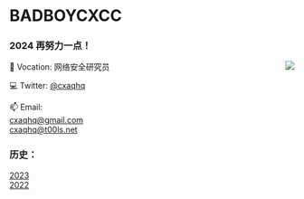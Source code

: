 # BADBOYCXCC 

### 2024 再努力一点！


<img align="right" src="https://github-readme-stats.vercel.app/api?username=badboycxcc&count_private=true&show_icons=true&hide=prs&theme=radical" />

📖 Vocation: 网络安全研究员

💻 Twitter: [@cxaqhq](https://twitter.com/cxaqhq)

📫 Email:   
          cxaqhq@gmail.com  
          cxaqhq@t00ls.net

  
### 历史：
[2023](https://github.com/badboycxcc/badboycxcc/blob/main/2023-README.md)  
[2022](https://github.com/badboycxcc/badboycxcc/blob/main/2022-README.md)  
